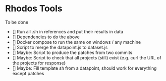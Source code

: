 # Rhodos Tools 

To be done 

- [] Run all .sh in references and put their results in data
- [] Dependencies to do the above
- [] Docker compose to run the same on windows / any machine 
- [] Script to merge the datapoint.js to dataset.js
- [] Maybe: Script to produce the patches from two commits
- [] Maybe: Script to check that all projects (still) exist (e.g. curl the URL of the projects for response)
- [] Maybe: Fill template sh from a datapoint, should work for everything except patches

